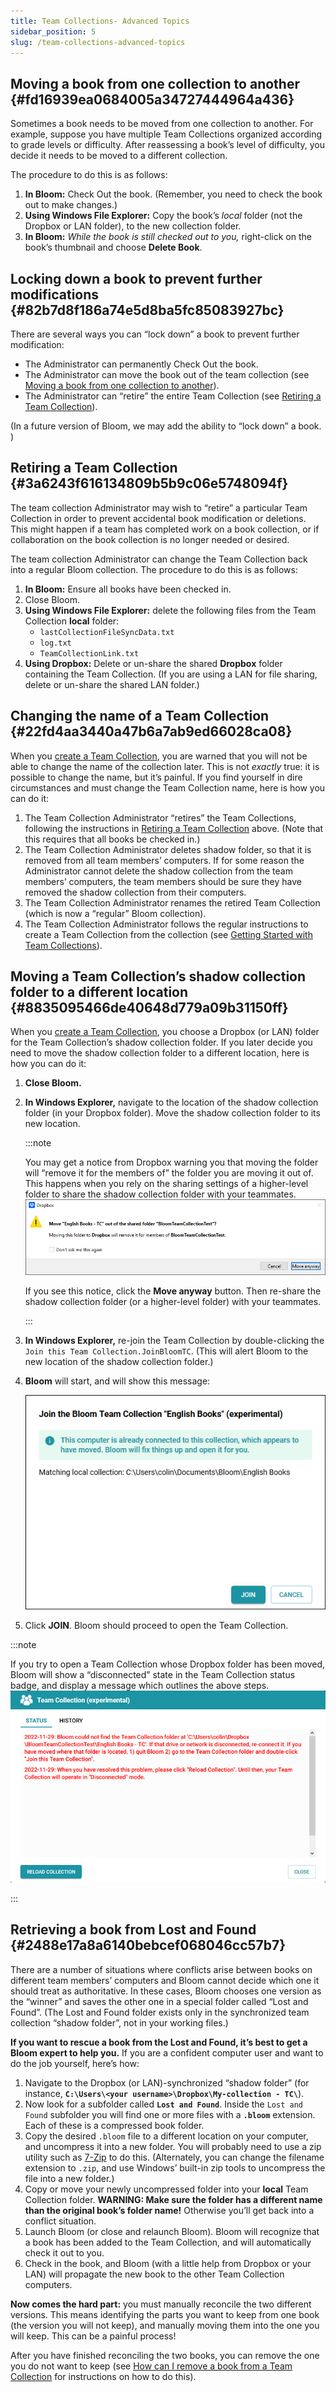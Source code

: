 ```yaml
---
title: Team Collections- Advanced Topics
sidebar_position: 5
slug: /team-collections-advanced-topics
---
```




## Moving a book from one collection to another {#fd16939ea0684005a34727444964a436}


Sometimes a book needs to be moved from one collection to another. For example, suppose you have multiple Team Collections organized according to grade levels or difficulty. After reassessing a book’s level of difficulty, you decide it needs to be moved to a different collection.


The procedure to do this is as follows:

1. **In Bloom:** Check Out the book. (Remember, you need to check the book out to make changes.)
1. **Using Windows File Explorer:** Copy the book’s _local_ folder (not the Dropbox or LAN folder), to the new collection folder.
1. **In Bloom:** _While the book is still checked out to you,_ right-click on the book’s thumbnail and choose **Delete Book**.

## Locking down a book to prevent further modifications {#82b7d8f186a74e5d8ba5fc85083927bc}


There are several ways you can “lock down” a book to prevent further modification: 

- The Administrator can permanently Check Out the book.
- The Administrator can move the book out of the team collection (see [Moving a book from one collection to another](/team-collections-advanced-topics#fd16939ea0684005a34727444964a436)).
- The Administrator can “retire” the entire Team Collection (see [Retiring a Team Collection](/team-collections-advanced-topics#3a6243f616134809b5b9c06e5748094f)).

(In a future version of Bloom, we may add the ability to “lock down” a book. )


## Retiring a Team Collection {#3a6243f616134809b5b9c06e5748094f}


The team collection Administrator may wish to “retire” a particular Team Collection in order to prevent accidental book modification or deletions. This might happen if a team has completed work on a book collection, or if collaboration on the book collection is no longer needed or desired. 


The team collection Administrator can change the Team Collection back into a regular Bloom collection. The procedure to do this is as follows:

1. **In Bloom:** Ensure all books have been checked in.
1. Close Bloom.
1. **Using Windows File Explorer:** delete the following files from the Team Collection **local** folder:
	- `lastCollectionFileSyncData.txt`
	- `log.txt`
	- `TeamCollectionLink.txt`
1. **Using Dropbox:** Delete or un-share the shared **Dropbox** folder containing the Team Collection. (If you are using a LAN for file sharing, delete or un-share the shared LAN folder.)

## Changing the name of a Team Collection {#22fd4aa3440a47b6a7ab9ed66028ca08}


When you [create a Team Collection](/team-collections-getting-started#6035d8998d5d42a4b66a19e86590d845), you are warned that you will not be able to change the name of the collection later. This is not _exactly_ true: it is possible to change the name, but it’s painful. If you find yourself in dire circumstances and must change the Team Collection name, here is how you can do it: 

1. The Team Collection Administrator “retires” the Team Collections, following the instructions in [Retiring a Team Collection](/team-collections-advanced-topics#3a6243f616134809b5b9c06e5748094f) above. (Note that this requires that all books be checked in.)
1. The Team Collection Administrator deletes shadow folder, so that it is removed from all team members’ computers. If for some reason the Administrator cannot delete the shadow collection from the team members’ computers, the team members should be sure they have removed the shadow collection from their computers.
1. The Team Collection Administrator renames the retired Team Collection (which is now a “regular” Bloom collection).
1. The Team Collection Administrator follows the regular instructions to create a Team Collection from the collection (see [Getting Started with Team Collections](/team-collections-getting-started)).

## Moving a Team Collection’s shadow collection folder to a different location {#8835095466de40648d779a09b31150ff}


When you [create a Team Collection](/team-collections-getting-started#6035d8998d5d42a4b66a19e86590d845), you choose a Dropbox (or LAN) folder for the Team Collection’s shadow collection folder. If you later decide you need to move the shadow collection folder to a different location, here is how you can do it:

1. **Close Bloom.**
1. **In Windows Explorer,** navigate to the location of the shadow collection folder (in your Dropbox folder). Move the shadow collection folder to its new location.

	:::note
	
	You may get a notice from Dropbox warning you that moving the folder will “remove it for the members of” the folder you are moving it out of. This happens when you rely on the sharing settings of a higher-level folder to share the shadow collection folder with your teammates. 
	![](./1594235164.png)
	
	If you see this notice, click the **Move anyway** button. Then re-share the shadow collection folder (or a higher-level folder) with your teammates.
	
	:::
	


1. **In Windows Explorer,** re-join the Team Collection by double-clicking the `Join this Team Collection.JoinBloomTC`. (This will alert Bloom to the new location of the shadow collection folder.)
1. **Bloom** will start, and will show this message:

	![](./1087074606.png)

1. Click **JOIN**. Bloom should proceed to open the Team Collection.

:::note

If you try to open a Team Collection whose Dropbox folder has been moved, Bloom will show a “disconnected” state in the Team Collection status badge, and display a message which outlines the above steps.  
![](./650651236.png)

:::




## Retrieving a book from Lost and Found {#2488e17a8a6140bebcef068046cc57b7}


There are a number of situations where conflicts arise between books on different team members’ computers and Bloom cannot decide which one it should treat as authoritative. In these cases, Bloom chooses one version as the “winner” and saves the other one in a special folder called “Lost and Found”. (The Lost and Found folder exists only in the synchronized team collection “shadow folder”, not in your working files.) 


**If you want to rescue a book from the Lost and Found, it’s best to get a Bloom expert to help you.** If you are a confident computer user and want to do the job yourself, here’s how: 

1. Navigate to the Dropbox (or LAN)-synchronized “shadow folder” (for instance, **`C:\Users\<your username>\Dropbox\My-collection - TC\`**).
1. Now look for a subfolder called **`Lost and Found`**. Inside the `Lost and Found` subfolder you will find one or more files with a **`.bloom`** extension. Each of these is a compressed book folder.
1. Copy the desired `.bloom` file to a different location on your computer, and uncompress it into a new folder. You will probably need to use a zip utility such as [7-Zip](https://7-zip.org/) to do this. (Alternately, you can change the filename extension to `.zip`, and use Windows’ built-in zip tools to uncompress the file into a new folder.)
1. Copy or move your newly uncompressed folder into your **local** Team Collection folder. **WARNING: Make sure the folder has a different name than the original book’s folder name!** Otherwise you’ll get back into a conflict situation.
1. Launch Bloom (or close and relaunch Bloom). Bloom will recognize that a book has been added to the Team Collection, and will automatically check it out to you.
1. Check in the book, and Bloom (with a little help from Dropbox or your LAN) will propagate the new book to the other Team Collection computers.

**Now comes the hard part:** you must manually reconcile the two different versions. This means identifying the parts you want to keep from one book (the version you will not keep), and manually moving them into the one you will keep. This can be a painful process! 


After you have finished reconciling the two books, you can remove the one you do not want to keep (see [How can I remove a book from a Team Collection](/team-collection-faq#41000d72c84a4fde8bf3e62f407e4cea) for instructions on how to do this). 

